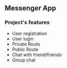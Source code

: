 

## Messenger App

### Project's features
- User registration
- User login
- Private Route
- Public Route
- Chat with friend/friends 
- Group chat
